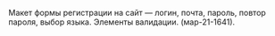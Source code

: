 Макет формы регистрации на сайт — логин, почта, пароль, повтор пароля, выбор языка.
Элементы валидации.
(мар-21-1641).
